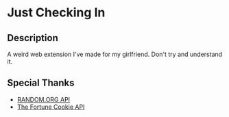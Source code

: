# Just Checking In

## Description
A weird web extension I've made for my girlfriend. Don't try and understand it.

## Special Thanks
* [RANDOM.ORG API](https://www.random.org/clients/http/)
* [The Fortune Cookie API](http://fortunecookieapi.herokuapp.com/)
